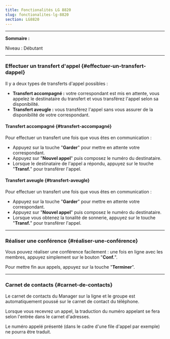 ```yaml
---
title: Fonctionalités LG 8820
slug: fonctionalites-lg-8820
section: LG8820
---
```


------------------------------------------------------------------------

**Sommaire :**

Niveau : Débutant

------------------------------------------------------------------------

### Effectuer un transfert d'appel {#effectuer-un-transfert-dappel}

Il y a deux types de transferts d'appel possibles :

-   **Transfert accompagné :** votre correspondant est mis en attente, vous appelez le destinataire du transfert et vous transférez l'appel selon sa disponibilité.
-   **Transfert aveugle :** vous transférez l'appel sans vous assurer de la disponibilité de votre correspondant.

#### Transfert accompagné {#transfert-accompagné}

Pour effectuer un transfert une fois que vous êtes en communication :

-   Appuyez sur la touche "**Garder**" pour mettre en attente votre correspondant.
-   Appuyez sur "**Nouvel appel**" puis composez le numéro du destinataire.
-   Lorsque le destinataire de l'appel a répondu, appuyez sur le touche "**Transf.**" pour transférer l'appel.

#### Transfert aveugle {#transfert-aveugle}

Pour effectuer un transfert une fois que vous êtes en communication :

-   Appuyez sur la touche "**Garder**" pour mettre en attente votre correspondant.
-   Appuyez sur "**Nouvel appel**" puis composez le numéro du destinataire.
-   Lorsque vous obtenez la tonalité de sonnerie, appuyez sur le touche "**Transf.**" pour transférer l'appel.

------------------------------------------------------------------------

### Réaliser une conférence {#réaliser-une-conférence}

Vous pouvez réaliser une conférence facilement : une fois en ligne avec les membres, appuyez simplement sur le bouton "**Conf.**".

Pour mettre fin aux appels, appuyez sur la touche "**Terminer**".

------------------------------------------------------------------------

### Carnet de contacts {#carnet-de-contacts}

Le carnet de contacts du Manager sur la ligne et le groupe est automatiquement poussé sur le carnet de contact du téléphone.

Lorsque vous recevrez un appel, la traduction du numéro appelant se fera selon l'entrée dans le carnet d'adresses.

Le numéro appelé présenté (dans le cadre d'une file d'appel par exemple) ne pourra être traduit.



